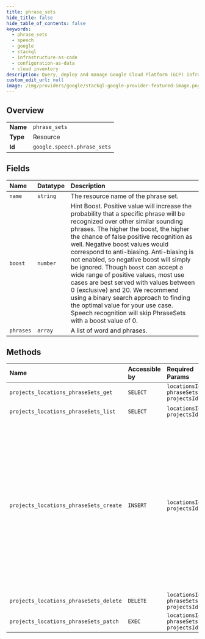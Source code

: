 ```yaml
---
title: phrase_sets
hide_title: false
hide_table_of_contents: false
keywords:
  - phrase_sets
  - speech
  - google    
  - stackql
  - infrastructure-as-code
  - configuration-as-data
  - cloud inventory
description: Query, deploy and manage Google Cloud Platform (GCP) infrastructure and resources using SQL
custom_edit_url: null
image: /img/providers/google/stackql-google-provider-featured-image.png
---
```

  
    

## Overview
<table><tbody>
<tr><td><b>Name</b></td><td><code>phrase_sets</code></td></tr>
<tr><td><b>Type</b></td><td>Resource</td></tr>
<tr><td><b>Id</b></td><td><code>google.speech.phrase_sets</code></td></tr>
</tbody></table>

## Fields
| Name | Datatype | Description |
|:-----|:---------|:------------|
| `name` | `string` | The resource name of the phrase set. |
| `boost` | `number` | Hint Boost. Positive value will increase the probability that a specific phrase will be recognized over other similar sounding phrases. The higher the boost, the higher the chance of false positive recognition as well. Negative boost values would correspond to anti-biasing. Anti-biasing is not enabled, so negative boost will simply be ignored. Though `boost` can accept a wide range of positive values, most use cases are best served with values between 0 (exclusive) and 20. We recommend using a binary search approach to finding the optimal value for your use case. Speech recognition will skip PhraseSets with a boost value of 0. |
| `phrases` | `array` | A list of word and phrases. |
## Methods
| Name | Accessible by | Required Params | Description |
|:-----|:--------------|:----------------|:------------|
| `projects_locations_phraseSets_get` | `SELECT` | `locationsId, phraseSetsId, projectsId` | Get a phrase set. |
| `projects_locations_phraseSets_list` | `SELECT` | `locationsId, projectsId` | List phrase sets. |
| `projects_locations_phraseSets_create` | `INSERT` | `locationsId, projectsId` | Create a set of phrase hints. Each item in the set can be a single word or a multi-word phrase. The items in the PhraseSet are favored by the recognition model when you send a call that includes the PhraseSet. |
| `projects_locations_phraseSets_delete` | `DELETE` | `locationsId, phraseSetsId, projectsId` | Delete a phrase set. |
| `projects_locations_phraseSets_patch` | `EXEC` | `locationsId, phraseSetsId, projectsId` | Update a phrase set. |
